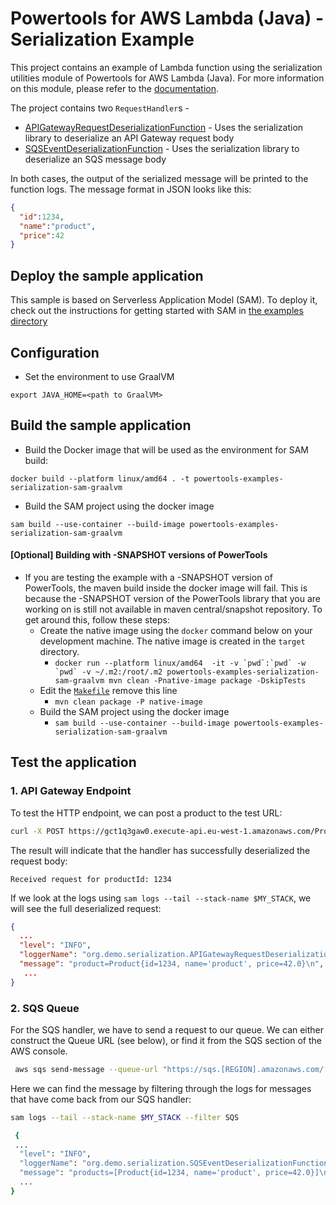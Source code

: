 #  Powertools for AWS Lambda (Java) - Serialization Example

This project contains an example of Lambda function using the serialization utilities module of Powertools for AWS Lambda (Java). For more information on this module, please refer to the [documentation](https://docs.powertools.aws.dev/lambda-java/latest/utilities/serialization/).

The project contains two `RequestHandler`s - 

* [APIGatewayRequestDeserializationFunction](src/main/java/org/demo/serialization/APIGatewayRequestDeserializationFunction.java) - Uses the serialization library to deserialize an API Gateway request body
* [SQSEventDeserializationFunction](src/main/java/org/demo/serialization/SQSEventDeserializationFunction.java) - Uses the serialization library to deserialize an SQS message body

In both cases, the output of the serialized message will be printed to the function logs. The message format
in JSON looks like this:

```json
{
  "id":1234, 
  "name":"product", 
  "price":42
}
```

## Deploy the sample application

This sample is based on Serverless Application Model (SAM). To deploy it, check out the instructions for getting
started with SAM in [the examples directory](../../README.md)

## Configuration

- Set the environment to use GraalVM

```shell
export JAVA_HOME=<path to GraalVM>
```

## Build the sample application

- Build the Docker image that will be used as the environment for SAM build:

```shell
docker build --platform linux/amd64 . -t powertools-examples-serialization-sam-graalvm
```

- Build the SAM project using the docker image

```shell
sam build --use-container --build-image powertools-examples-serialization-sam-graalvm
```

#### [Optional] Building with -SNAPSHOT versions of PowerTools

- If you are testing the example with a -SNAPSHOT version of PowerTools, the maven build inside the docker image will fail. This is because the -SNAPSHOT version of the PowerTools library that you are working on is still not available in maven central/snapshot repository.
  To get around this, follow these steps:
    - Create the native image using the `docker` command below on your development machine. The native image is created in the `target` directory.
        - `` docker run --platform linux/amd64  -it -v `pwd`:`pwd` -w `pwd` -v ~/.m2:/root/.m2 powertools-examples-serialization-sam-graalvm mvn clean -Pnative-image package -DskipTests ``
    - Edit the [`Makefile`](Makefile) remove this line
        - `mvn clean package -P native-image`
    - Build the SAM project using the docker image
        - `sam build --use-container --build-image powertools-examples-serialization-sam-graalvm`


## Test the application

### 1. API Gateway Endpoint

To test the HTTP endpoint, we can post a product to the test URL:

```bash
curl -X POST https://gct1q3gaw0.execute-api.eu-west-1.amazonaws.com/Prod/product/ -H "Content-Type: application/json" -d '{"id": 1234, "name": "product", "price": 42}'
```

The result will indicate that the handler has successfully deserialized the request body:

```
Received request for productId: 1234
```

If we look at the logs using `sam logs --tail --stack-name $MY_STACK`, we will see the full deserialized request:

```json
{
  ...
  "level": "INFO",
  "loggerName": "org.demo.serialization.APIGatewayRequestDeserializationFunction",
  "message": "product=Product{id=1234, name='product', price=42.0}\n",
   ...
}
```

### 2. SQS Queue
For the SQS handler, we have to send a request to our queue. We can either construct the Queue URL (see below), or
find it from the SQS section of the AWS console.

```bash
 aws sqs send-message --queue-url "https://sqs.[REGION].amazonaws.com/[ACCOUNT-ID]/sqs-event-deserialization-queue" --message-body '{"id": 1234, "name": "product", "price": 123}'
```

Here we can find the message by filtering through the logs for messages that have come back from our SQS handler:

```bash
sam logs --tail --stack-name $MY_STACK --filter SQS 
```

```bash
 {
 ...
  "level": "INFO",
  "loggerName": "org.demo.serialization.SQSEventDeserializationFunction",
  "message": "products=[Product{id=1234, name='product', price=42.0}]\n",
  ...
}

```
